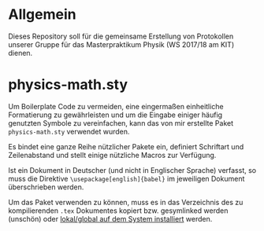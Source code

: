 # Allgemein

Dieses Repository soll für die gemeinsame Erstellung von Protokollen
unserer Gruppe für das Masterpraktikum Physik (WS 2017/18 am KIT)
dienen.

# physics-math.sty

Um Boilerplate Code zu vermeiden, eine eingermaßen einheitliche
Formatierung zu gewährleisten und um die Eingabe einiger häufig
genutzten Symbole zu vereinfachen, kann das von mir erstellte Paket
`physics-math.sty` verwendet wurden.

Es bindet eine ganze Reihe nützlicher Pakete ein, definiert Schriftart
und Zeilenabstand und stellt einige nützliche Macros zur Verfügung.

Ist ein Dokument in Deutscher (und nicht in Englischer Sprache)
verfasst, so muss die Direktive `\usepackage[english]{babel}` im
jeweiligen Dokument überschrieben werden.

Um das Paket verwenden zu können, muss es in das Verzeichnis des zu
kompilierenden `.tex` Dokumentes kopiert bzw. gesymlinked werden
(unschön) oder
[lokal/global auf dem System installiert](https://tex.stackexchange.com/questions/1137/where-do-i-place-my-own-sty-or-cls-files-to-make-them-available-to-all-my-te)
werden.

